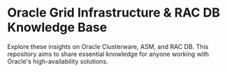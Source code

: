 # Oracle Grid Infrastructure & RAC DB Knowledge Base

Explore these insights on Oracle Clusterware, ASM, and RAC DB. This repository aims to share essential knowledge for anyone working with Oracle's high-availability solutions.
